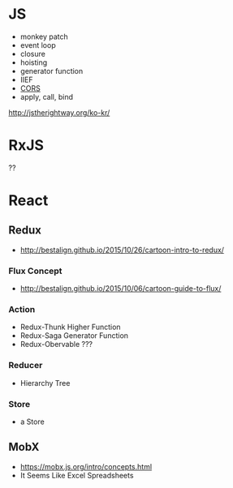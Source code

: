# JS
- monkey patch
- event loop
- closure
- hoisting
- generator function
- IIEF
- [CORS](http://homoefficio.github.io/2015/07/21/Cross-Origin-Resource-Sharing/)
- apply, call, bind

http://jstherightway.org/ko-kr/

# RxJS
??

# React
## Redux
- http://bestalign.github.io/2015/10/26/cartoon-intro-to-redux/
### Flux Concept
- http://bestalign.github.io/2015/10/06/cartoon-guide-to-flux/
### Action
- Redux-Thunk
Higher Function
- Redux-Saga 
Generator Function
- Redux-Obervable
???
### Reducer
- Hierarchy Tree
### Store
- a Store 

## MobX
- https://mobx.js.org/intro/concepts.html
- It Seems Like Excel Spreadsheets
